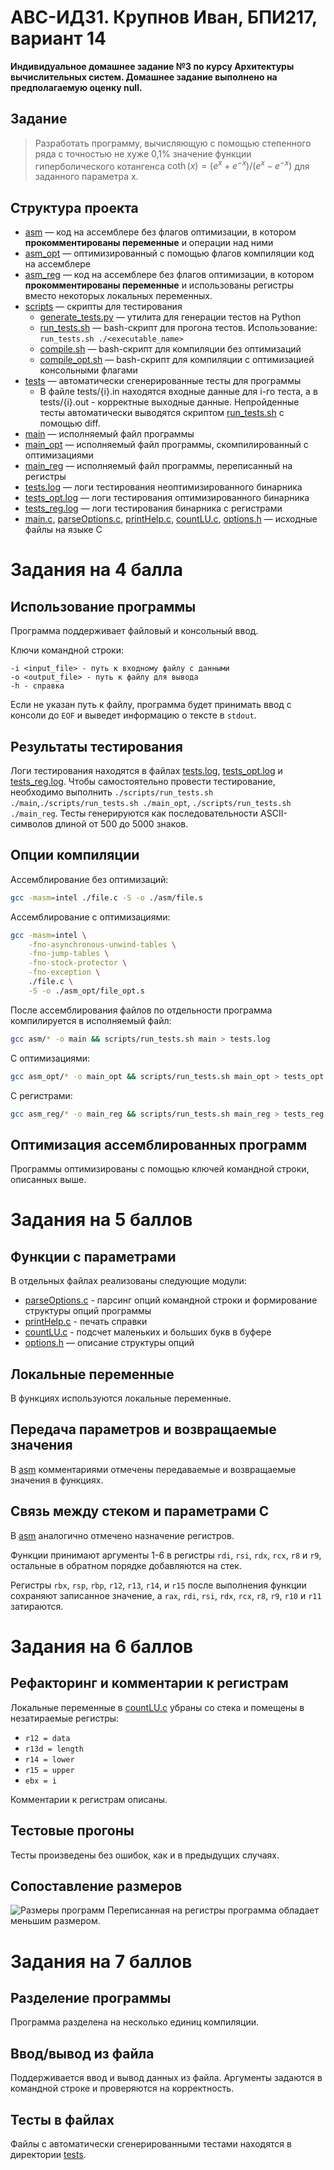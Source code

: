 # АВС-ИДЗ1. Крупнов Иван, БПИ217, вариант 14

**Индивидуальное домашнее задание №3 по курсу Архитектуры вычислительных систем. Домашнее задание выполнено на предполагаемую оценку null.**

## Задание
> Разработать программу, вычисляющую с помощью степенного ряда с точностью не хуже 0,1% значение функции гиперболического котангенса $\coth(x) = (e^x + e^{-x})/(e^x − e^{−x})$ для заданного параметра x.


## Структура проекта
* [asm](https://github.com/shar3nda/avs-ihw2/tree/main/asm) — код на ассемблере без флагов оптимизации, в котором **прокомментированы переменные** и операции над ними
* [asm_opt](https://github.com/shar3nda/avs-ihw2/tree/main/asm) — оптимизированный с помощью флагов компиляции код на ассемблере
* [asm_reg](https://github.com/shar3nda/avs-ihw2/tree/main/asm) — код на ассемблере без флагов оптимизации, в котором **прокомментированы переменные** и использованы регистры вместо некоторых локальных переменных.
* [scripts](https://github.com/shar3nda/avs-ihw2/tree/main/scripts) — скрипты для тестирования
    * [generate_tests.py](https://github.com/shar3nda/avs-ihw2/blob/main/scripts/generate_tests.py) — утилита для генерации тестов на Python
    * [run_tests.sh](https://github.com/shar3nda/avs-ihw2/blob/main/scripts/run_tests.sh) — bash-скрипт для прогона тестов. Использование: `run_tests.sh ./<executable_name>`
    * [compile.sh](https://github.com/shar3nda/avs-ihw2/blob/main/scripts/compile.sh) — bash-скрипт для компиляции без оптимизаций
    * [compile_opt.sh](https://github.com/shar3nda/avs-ihw2/blob/main/scripts/compile_opt.sh) — bash-скрипт для компиляции с оптимизацией консольными флагами
* [tests](https://github.com/shar3nda/avs-ihw2/tree/main/tests) — автоматически сгенерированные тесты для программы
    * В файле tests/{i}.in находятся входные данные для i-го теста, а в tests/{i}.out - корректные выходные данные. Непройденные тесты автоматически выводятся скриптом [run_tests.sh](https://github.com/shar3nda/avs-ihw2/blob/main/scripts/run_tests.sh) с помощью diff.
* [main](https://github.com/shar3nda/avs-ihw2/blob/main/main) — исполняемый файл программы
* [main_opt](https://github.com/shar3nda/avs-ihw2/blob/main/main_opt) — исполняемый файл программы, скомпилированный с оптимизациями
* [main_reg](https://github.com/shar3nda/avs-ihw2/blob/main/main_reg) — исполняемый файл программы, переписанный на регистры
* [tests.log](https://github.com/shar3nda/avs-ihw2/blob/main/tests.log) — логи тестирования неоптимизированного бинарника
* [tests_opt.log](https://github.com/shar3nda/avs-ihw2/blob/main/tests_opt.log) — логи тестирования оптимизированного бинарника
* [tests_reg.log](https://github.com/shar3nda/avs-ihw2/blob/main/tests_reg.log) — логи тестирования бинарника с регистрами
* [main.c](https://github.com/shar3nda/avs-ihw2/blob/main/main.c), [parseOptions.c](https://github.com/shar3nda/avs-ihw2/blob/main/parseOptions.c), [printHelp.c](https://github.com/shar3nda/avs-ihw2/blob/main/printHelp.c), [countLU.c](https://github.com/shar3nda/avs-ihw2/blob/main/countLU.c), [options.h](https://github.com/shar3nda/avs-ihw2/blob/main/options.h) — исходные файлы на языке C

# Задания на 4 балла

## Использование программы
Программа поддерживает файловый и консольный ввод.

Ключи командной строки:
```shell
-i <input_file> - путь к входному файлу с данными
-o <output_file> - путь к файлу для вывода
-h - справка
```
Если не указан путь к файлу, программа будет принимать ввод с консоли до `EOF` и выведет информацию о тексте в `stdout`.

## Результаты тестирования
Логи тестирования находятся в файлах [tests.log](https://github.com/shar3nda/avs-ihw2/blob/main/tests.log), [tests_opt.log](https://github.com/shar3nda/avs-ihw2/blob/main/tests_opt.log) и [tests_reg.log](https://github.com/shar3nda/avs-ihw2/blob/main/tests_reg.log). Чтобы самостоятельно провести тестирование, необходимо выполнить `./scripts/run_tests.sh ./main`,`./scripts/run_tests.sh ./main_opt`, `./scripts/run_tests.sh ./main_reg`.
Тесты генерируются как последовательности ASCII-символов длиной от 500 до 5000 знаков.

## Опции компиляции
Ассемблирование без оптимизаций:
```sh
gcc -masm=intel ./file.c -S -o ./asm/file.s
```
Ассемблирование с оптимизациями:
```sh
gcc -masm=intel \
    -fno-asynchronous-unwind-tables \
    -fno-jump-tables \
    -fno-stock-protector \
    -fno-exception \
    ./file.c \
    -S -o ./asm_opt/file_opt.s 
```
После ассемблирования файлов по отдельности программа компилируется в исполняемый файл:
```sh
gcc asm/* -o main && scripts/run_tests.sh main > tests.log
```
С оптимизациями:
```sh
gcc asm_opt/* -o main_opt && scripts/run_tests.sh main_opt > tests_opt.log
```
С регистрами:
```sh
gcc asm_reg/* -o main_reg && scripts/run_tests.sh main_reg > tests_reg.log
```

## Оптимизация ассемблированных программ
Программы оптимизированы с помощью ключей командной строки, описанных выше.

# Задания на 5 баллов

## Функции с параметрами
В отдельных файлах реализованы следующие модули:
* [parseOptions.c](https://github.com/shar3nda/avs-ihw2/blob/main/parseOptions.c) - парсинг опций командной строки и формирование структуры опций программы
* [printHelp.c](https://github.com/shar3nda/avs-ihw2/blob/main/printHelp.c) - печать справки
* [countLU.c](https://github.com/shar3nda/avs-ihw2/blob/main/countLU.c) - подсчет маленьких и больших букв в буфере
* [options.h](https://github.com/shar3nda/avs-ihw2/blob/main/options.h) — описание структуры опций

## Локальные переменные
В функциях используются локальные переменные.

## Передача параметров и возвращаемые значения
В [asm](https://github.com/shar3nda/avs-ihw2/tree/main/asm) комментариями отмечены передаваемые и возвращаемые значения в функциях.

## Связь между стеком и параметрами C
В [asm](https://github.com/shar3nda/avs-ihw2/tree/main/asm) аналогично отмечено назначение регистров.

Функции принимают аргументы 1-6 в регистры `rdi`, `rsi`, `rdx`, `rcx`, `r8` и `r9`, остальные в обратном порядке добавляются на стек.

Регистры `rbx`, `rsp`, `rbp`, `r12`, `r13`, `r14`, и `r15` после выполнения функции сохраняют записанное значение, а `rax`, `rdi`, `rsi`, `rdx`, `rcx`, `r8`, `r9`, `r10` и `r11` затираются.

# Задания на 6 баллов

## Рефакторинг и комментарии к регистрам
Локальные переменные в [countLU.c](https://github.com/shar3nda/avs-ihw2/blob/main/countLU.c) убраны со стека и помещены в незатираемые регистры:
* `r12 = data`
* `r13d = length`
* `r14 = lower`
* `r15 = upper`
* `ebx = i`

Комментарии к регистрам описаны.

## Тестовые прогоны
Тесты произведены без ошибок, как и в предыдущих случаях.

## Сопоставление размеров
![Размеры программ](image.png)
Переписанная на регистры программа обладает меньшим размером.

# Задания на 7 баллов

## Разделение программы
Программа разделена на несколько единиц компиляции.
## Ввод/вывод из файла
Поддерживается ввод и вывод данных из файла. Аргументы задаются в командной строке и проверяются на корректность.
## Тесты в файлах
Файлы с автоматически сгенерированными тестами находятся в директории [tests](https://github.com/shar3nda/avs-ihw2/tree/main/tests).